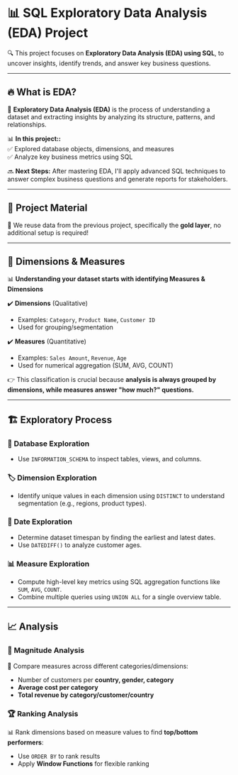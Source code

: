 # 📊 SQL Exploratory Data Analysis (EDA) Project  


🔍 This project focuses on **Exploratory Data Analysis (EDA) using SQL**, to uncover insights, identify trends, and answer key business questions.  


---


## 🔥 What is EDA?  

📌 **Exploratory Data Analysis (EDA)** is the process of understanding a dataset and extracting insights by analyzing its structure, patterns, and relationships.  

📊 **In this project::**  
✅ Explored database objects, dimensions, and measures  
✅ Analyze key business metrics using SQL  

🔜 **Next Steps:** After mastering EDA, I'll apply advanced SQL techniques to answer complex business questions and generate reports for stakeholders.  

---

## 📁 Project Material  

📌 We reuse data from the previous project, specifically the **gold layer**, no additional setup is required!  

---

## 📏 Dimensions & Measures  

📊 **Understanding your dataset starts with identifying Measures & Dimensions**  

✔️ **Dimensions** (Qualitative)  
- Examples: `Category`, `Product Name`, `Customer ID`  
- Used for grouping/segmentation  

✔️ **Measures** (Quantitative)  
- Examples: `Sales Amount`, `Revenue`, `Age`  
- Used for numerical aggregation (SUM, AVG, COUNT)  

👉 This classification is crucial because **analysis is always grouped by dimensions, while measures answer "how much?" questions.**  

---

## 🏗️ Exploratory Process  

### 📂 Database Exploration  
- Use `INFORMATION_SCHEMA` to inspect tables, views, and columns.  

### 🏷️ Dimension Exploration  
- Identify unique values in each dimension using `DISTINCT` to understand segmentation (e.g., regions, product types).  

### 📅 Date Exploration  
- Determine dataset timespan by finding the earliest and latest dates.  
- Use `DATEDIFF()` to analyze customer ages.  

### 📊 Measure Exploration  
- Compute high-level key metrics using SQL aggregation functions like `SUM`, `AVG`, `COUNT`.  
- Combine multiple queries using `UNION ALL` for a single overview table.  

---

## 📈 Analysis  

### 📏 Magnitude Analysis  
🔹 Compare measures across different categories/dimensions:  
- Number of customers per **country, gender, category**  
- **Average cost per category**  
- **Total revenue by category/customer/country**  

### 🏆 Ranking Analysis  
📊 Rank dimensions based on measure values to find **top/bottom performers**:  
- Use `ORDER BY` to rank results  
- Apply **Window Functions** for flexible ranking  


